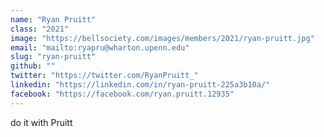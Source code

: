 ```yaml
---
name: "Ryan Pruitt"
class: "2021"
image: "https://bellsociety.com/images/members/2021/ryan-pruitt.jpg"
email: "mailto:ryapru@wharton.upenn.edu"
slug: "ryan-pruitt"
github: ""
twitter: "https://twitter.com/RyanPruitt_"
linkedin: "https://linkedin.com/in/ryan-pruitt-225a3b10a/"
facebook: "https://facebook.com/ryan.pruitt.12935"
---
```

do it with Pruitt